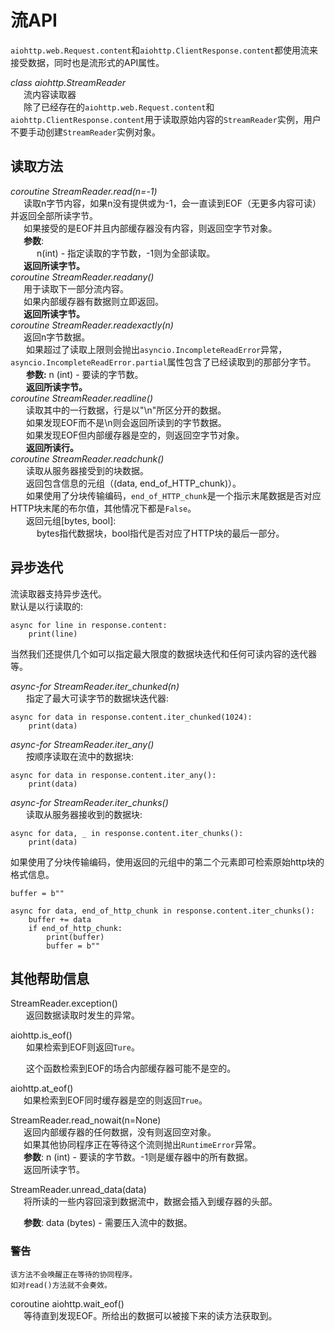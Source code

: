 # 流API
`aiohttp.web.Request.content`和`aiohttp.ClientResponse.content`都使用流来接受数据，同时也是流形式的API属性。     

*class aiohttp.StreamReader*   
&ensp;&ensp;&ensp;流内容读取器  
&ensp;&ensp;&ensp;除了已经存在的`aiohttp.web.Request.content`和`aiohttp.ClientResponse.content`用于读取原始内容的`StreamReader`实例，用户不要手动创建`StreamReader`实例对象。

## 读取方法
*coroutine StreamReader.read(n=-1)*     
&ensp;&ensp;&ensp;读取n字节内容，如果n没有提供或为-1，会一直读到EOF（无更多内容可读）并返回全部所读字节。  
&ensp;&ensp;&ensp;如果接受的是EOF并且内部缓存器没有内容，则返回空字节对象。  
&ensp;&ensp;&ensp;**参数**:  
&ensp;&ensp;&ensp;&ensp;&ensp;&ensp;n(int) - 指定读取的字节数，-1则为全部读取。  
&ensp;&ensp;&ensp;**返回所读字节。**  
*coroutine StreamReader.readany()*      
&ensp;&ensp;&ensp;用于读取下一部分流内容。       
&ensp;&ensp;&ensp;如果内部缓存器有数据则立即返回。       
&ensp;&ensp;&ensp;**返回所读字节。**       
*coroutine StreamReader.readexactly(n)*      
&ensp;&ensp;&ensp;返回n字节数据。      
&ensp;&ensp;&ensp; 如果超过了读取上限则会抛出`asyncio.IncompleteReadError`异常，`asyncio.IncompleteReadError.partial`属性包含了已经读取到的那部分字节。      
&ensp;&ensp;&ensp; **参数:** n (int) - 要读的字节数。      
&ensp;&ensp;&ensp; **返回所读字节。**       
*coroutine StreamReader.readline()*       
&ensp;&ensp;&ensp; 读取其中的一行数据，行是以"\n"所区分开的数据。      
&ensp;&ensp;&ensp; 如果发现EOF而不是\n则会返回所读到的字节数据。     
&ensp;&ensp;&ensp; 如果发现EOF但内部缓存器是空的，则返回空字节对象。    
&ensp;&ensp;&ensp; **返回所读行。**     
*coroutine StreamReader.readchunk()*     
&ensp;&ensp;&ensp; 读取从服务器接受到的块数据。     
&ensp;&ensp;&ensp; 返回包含信息的元组（(data, end_of_HTTP_chunk)）。     
&ensp;&ensp;&ensp; 如果使用了分块传输编码，`end_of_HTTP_chunk`是一个指示末尾数据是否对应HTTP块末尾的布尔值，其他情况下都是`False`。      
&ensp;&ensp;&ensp; 返回元组[bytes, bool]:       
&ensp;&ensp;&ensp;&ensp;&ensp;&ensp;bytes指代数据块，bool指代是否对应了HTTP块的最后一部分。    


## 异步迭代
流读取器支持异步迭代。        
默认是以行读取的: 
```
async for line in response.content:
    print(line)

```
当然我们还提供几个如可以指定最大限度的数据块迭代和任何可读内容的迭代器等。

*async-for StreamReader.iter_chunked(n)*      
&ensp;&ensp;&ensp; 指定了最大可读字节的数据块迭代器:        
```
async for data in response.content.iter_chunked(1024):
    print(data)
```

*async-for StreamReader.iter_any()*       
&ensp;&ensp;&ensp; 按顺序读取在流中的数据块:         
```
async for data in response.content.iter_any():
    print(data)
```

*async-for StreamReader.iter_chunks()*        
&ensp;&ensp;&ensp; 读取从服务器接收到的数据块:         
```
async for data, _ in response.content.iter_chunks():
    print(data)
```
如果使用了分块传输编码，使用返回的元组中的第二个元素即可检索原始http块的格式信息。           
```
buffer = b""

async for data, end_of_http_chunk in response.content.iter_chunks():
    buffer += data
    if end_of_http_chunk:
        print(buffer)
        buffer = b""
```


## 其他帮助信息       
StreamReader.exception()         
&ensp;&ensp;&ensp; 返回数据读取时发生的异常。   

aiohttp.is_eof()      
&ensp;&ensp;&ensp; 如果检索到EOF则返回`Ture`。     

&ensp;&ensp;&ensp; 这个函数检索到EOF的场合内部缓存器可能不是空的。      

aiohttp.at_eof()   
&ensp;&ensp;&ensp;如果检索到EOF同时缓存器是空的则返回`True`。   

StreamReader.read_nowait(n=None)   
&ensp;&ensp;&ensp;返回内部缓存器的任何数据，没有则返回空对象。     
&ensp;&ensp;&ensp;如果其他协同程序正在等待这个流则抛出`RuntimeError`异常。    
&ensp;&ensp;&ensp;**参数**: n (int) - 要读的字节数。-1则是缓存器中的所有数据。   
&ensp;&ensp;&ensp;返回所读字节。   

StreamReader.unread_data(data)       
&ensp;&ensp;&ensp;将所读的一些内容回滚到数据流中，数据会插入到缓存器的头部。        

&ensp;&ensp;&ensp;**参数**: data (bytes) - 需要压入流中的数据。       

### 警告
    该方法不会唤醒正在等待的协同程序。
    如对read()方法就不会奏效。

coroutine aiohttp.wait_eof()   
&ensp;&ensp;&ensp;等待直到发现EOF。所给出的数据可以被接下来的读方法获取到。

